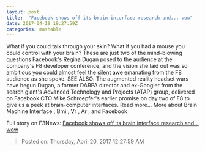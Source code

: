 ```yaml
---
layout: post
title:  "Facebook shows off its brain interface research and... wow"
date: 2017-04-19 19:27:59Z
categories: mashable
---
```


What if you could talk through your skin? What if you had a mouse you could control with your brain? These are just two of the mind-blowing questions Facebook's Regina Dugan posed to the audience at the company's F8 developer conference, and the vision she laid out was so ambitious you could almost feel the silent awe emanating from the F8 audience as she spoke. SEE ALSO: The augmented reality headset wars have begun Dugan, a former DARPA director and ex-Googler from the search giant's Advanced Technology and Projects (ATAP) group, delivered on Facebook CTO Mike Schroepfer's earlier promise on day two of F8 to give us a peek at brain-computer interfaces. Read more... More about Brain Machine Interface , Bmi , Vr , Ar , and Facebook


Full story on F3News: [Facebook shows off its brain interface research and... wow](http://www.f3nws.com/n/vTKRTJ)

> Posted on: Thursday, April 20, 2017 12:27:59 AM
